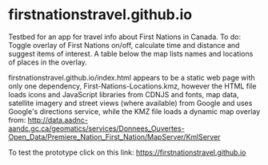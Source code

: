 # firstnationstravel.github.io

Testbed for an app for travel info about First Nations in Canada. To do: Toggle overlay of First Nations on/off, calculate time and distance and suggest items of interest. A table below the map lists names and locations of places in the overlay.

firstnationstravel.github.io/index.html appears to be a static web page with only one dependency, First-Nations-Locations.kmz, however the HTML file loads icons and JavaScript libraries from CDNJS and fonts, map data, satellite imagery and street views (where available) from Google and uses Google's directions service, while the KMZ file loads a dynamic map overlay from: http://data.aadnc-aandc.gc.ca/geomatics/services/Donnees_Ouvertes-Open_Data/Premiere_Nation_First_Nation/MapServer/KmlServer

To test the prototype click on this link: https://firstnationstravel.github.io
